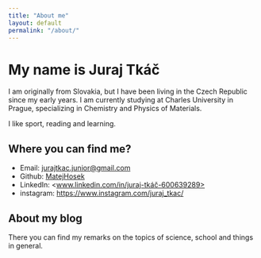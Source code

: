 ```yaml
---
title: "About me"
layout: default
permalink: "/about/"
---
```


# My name is Juraj Tkáč

I am originally from Slovakia, but I have been living in the Czech Republic since my early years. I am currently studying at Charles University in Prague, specializing in Chemistry and Physics of Materials. 

I like sport, reading and learning. 

## Where you can find me?

- Email: <jurajtkac.junior@gmail.com>
- Github: [MatejHosek](https://github.com/tkacju)
- LinkedIn: <www.linkedin.com/in/juraj-tkáč-600639289>
- instagram: <https://www.instagram.com/juraj_tkac/>

## About my blog

There you can find my remarks on the topics of science, school and things in general. 
